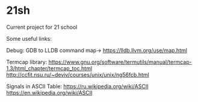 # 21sh
Current project for 21 school


 Some useful links:
 
Debug:
GDB to LLDB command map->  https://lldb.llvm.org/use/map.html

Termcap library:
https://www.gnu.org/software/termutils/manual/termcap-1.3/html_chapter/termcap_toc.html
http://ccfit.nsu.ru/~deviv/courses/unix/unix/ng56fcb.html


Signals in ASCII Table:
https://ru.wikipedia.org/wiki/ASCII 
https://en.wikipedia.org/wiki/ASCII
